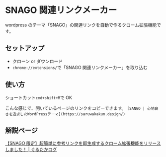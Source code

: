 # SNAGO 関連リンクメーカー

wordpress のテーマ「SNAGO」の関連リンクを自動で作るクローム拡張機能です。

## セットアップ

- クローン or ダウンロード
- `chrome://extensions/`で「SNAGO 関連リンクメーカー」を取り込む

## 使い方

ショートカット`cmd+shift+M`で OK

こんな感じで、開いているページのリンクをコピーできます。
`[SANGO | 心地良さを追求したWordPressテーマ](https://saruwakakun.design/)`

## 解説ページ

[【SNAGO 限定】超簡単に参考リンクを即生成するクローム拡張機能をリリースしました！ | ぐるたかログ](https://gurutaka-log.com/sango-short-cut-chrome-extensino)
